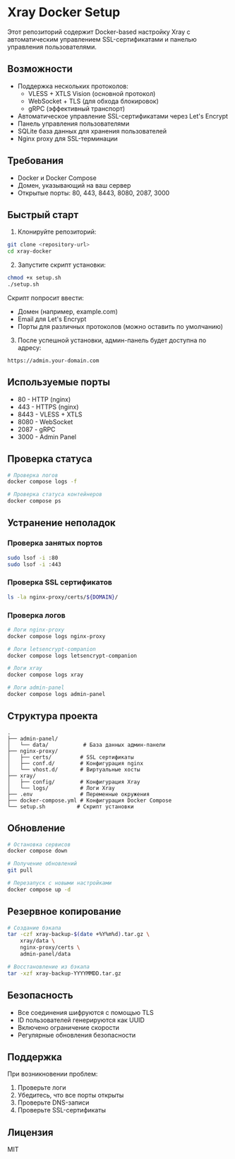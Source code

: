 # Xray Docker Setup

Этот репозиторий содержит Docker-based настройку Xray с автоматическим управлением SSL-сертификатами и панелью управления пользователями.

## Возможности

- Поддержка нескольких протоколов:
  - VLESS + XTLS Vision (основной протокол)
  - WebSocket + TLS (для обхода блокировок)
  - gRPC (эффективный транспорт)
- Автоматическое управление SSL-сертификатами через Let's Encrypt
- Панель управления пользователями
- SQLite база данных для хранения пользователей
- Nginx proxy для SSL-терминации

## Требования

- Docker и Docker Compose
- Домен, указывающий на ваш сервер
- Открытые порты: 80, 443, 8443, 8080, 2087, 3000

## Быстрый старт

1. Клонируйте репозиторий:
```bash
git clone <repository-url>
cd xray-docker
```

2. Запустите скрипт установки:
```bash
chmod +x setup.sh
./setup.sh
```

Скрипт попросит ввести:
- Домен (например, example.com)
- Email для Let's Encrypt
- Порты для различных протоколов (можно оставить по умолчанию)

3. После успешной установки, админ-панель будет доступна по адресу:
```
https://admin.your-domain.com
```

## Используемые порты
- 80 - HTTP (nginx)
- 443 - HTTPS (nginx)
- 8443 - VLESS + XTLS
- 8080 - WebSocket
- 2087 - gRPC
- 3000 - Admin Panel

## Проверка статуса
```bash
# Проверка логов
docker compose logs -f

# Проверка статуса контейнеров
docker compose ps
```

## Устранение неполадок

### Проверка занятых портов
```bash
sudo lsof -i :80
sudo lsof -i :443
```

### Проверка SSL сертификатов
```bash
ls -la nginx-proxy/certs/${DOMAIN}/
```

### Проверка логов
```bash
# Логи nginx-proxy
docker compose logs nginx-proxy

# Логи letsencrypt-companion
docker compose logs letsencrypt-companion

# Логи xray
docker compose logs xray

# Логи admin-panel
docker compose logs admin-panel
```

## Структура проекта
```
.
├── admin-panel/
│   └── data/           # База данных админ-панели
├── nginx-proxy/
│   ├── certs/         # SSL сертификаты
│   ├── conf.d/        # Конфигурация nginx
│   └── vhost.d/       # Виртуальные хосты
├── xray/
│   ├── config/        # Конфигурация Xray
│   └── logs/          # Логи Xray
├── .env               # Переменные окружения
├── docker-compose.yml # Конфигурация Docker Compose
└── setup.sh          # Скрипт установки
```

## Обновление

```bash
# Остановка сервисов
docker compose down

# Получение обновлений
git pull

# Перезапуск с новыми настройками
docker compose up -d
```

## Резервное копирование

```bash
# Создание бэкапа
tar -czf xray-backup-$(date +%Y%m%d).tar.gz \
    xray/data \
    nginx-proxy/certs \
    admin-panel/data

# Восстановление из бэкапа
tar -xzf xray-backup-YYYYMMDD.tar.gz
```

## Безопасность

- Все соединения шифруются с помощью TLS
- ID пользователей генерируются как UUID
- Включено ограничение скорости
- Регулярные обновления безопасности

## Поддержка

При возникновении проблем:
1. Проверьте логи
2. Убедитесь, что все порты открыты
3. Проверьте DNS-записи
4. Проверьте SSL-сертификаты

## Лицензия

MIT